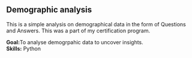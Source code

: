 ## Demographic analysis
<p>This is a simple analysis on demographical data in the form of Questions and Answers. This was a part of my certification program.</p>
<div><b>Goal:</b>To analyse demogrpahic data to uncover insights.</div>
<div><b>Skills:</b> Python</div>
